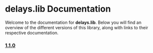 # delays.lib Documentation

Welcome to the documentation for **delays.lib**. Below you will find an overview of the different versions of this library, along with links to their respective documentation.

### [1.1.0](./1.1.0/doc.md)
